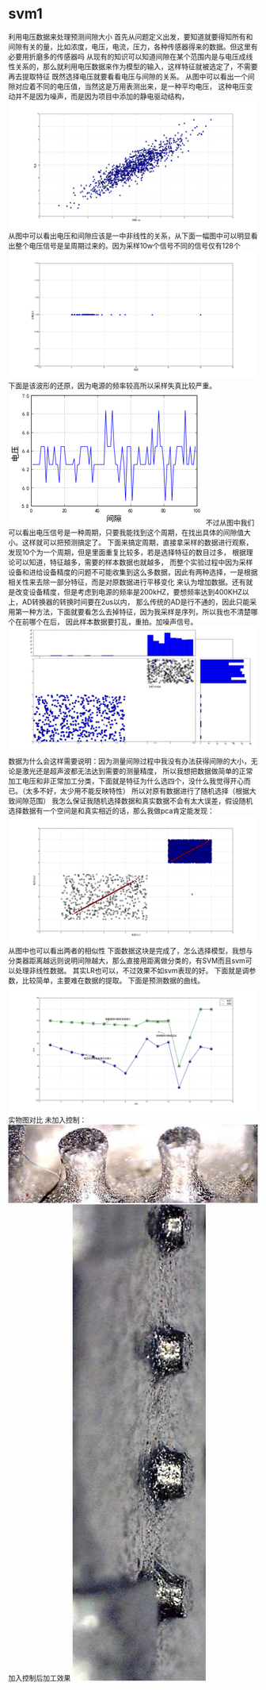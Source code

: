 # svm1
利用电压数据来处理预测间隙大小
首先从问题定义出发，要知道就要得知所有和间隙有关的量，比如浓度，电压，电流，压力，各种传感器得来的数据。但这里有必要用折磨多的传感器吗
从现有的知识可以知道间隙在某个范围内是与电压成线性关系的，那么就利用电压数据来作为模型的输入，这样特征就被选定了，不需要再去提取特征
既然选择电压就要看看电压与间隙的关系。
从图中可以看出一个间隙对应着不同的电压值，当然这是万用表测出来，是一种平均电压，
这种电压变动并不是因为噪声，而是因为项目中添加的静电驱动结构，
![image](https://github.com/chenglu66/svm1/blob/master/1123.jpg)
从图中可以看出电压和间隙应该是一中非线性的关系，从下面一幅图中可以明显看出整个电压信号是呈周期过来的。因为采样10w个信号不同的信号仅有128个
![image](https://github.com/chenglu66/svm1/blob/master/正常加工电压.jpg)
下面是该波形的还原，因为电源的频率较高所以采样失真比较严重。
![image](https://github.com/chenglu66/svm1/blob/master/%E7%94%B5%E5%8E%8B%E8%BF%98%E5%8E%9F%E5%9B%BE.png)
不过从图中我们可以看出电压信号是一种周期，只要我能找到这个周期，在找出具体的间隙值大小。这样就可以把预测搞定了。
下面来搞定周期，直接拿采样的数据进行观察，发现10个为一个周期，但是里面重复比较多，若是选择特征的数目过多，
根据理论可以知道，特征越多，需要的样本数据也就越多，
而整个实验过程中因为采样设备和进给设备精度的问题不可能收集到这么多数据，因此有两种选择，一是根据相关性来去除一部分特征，而是对原数据进行平移变化
来认为增加数据。还有就是改变设备精度，但是考虑到电源的频率是200kHZ，要想频率达到400KHZ以上，AD转换器的转换时间要在2us以内，
那么传统的AD是行不通的，因此只能采用第一种方法，下面就要看怎么去掉特征，因为我采样是序列，所以我也不清楚哪个在前哪个在后，
因此样本数据要打乱，重拍。加噪声信号。
![image](https://github.com/chenglu66/svm1/blob/master/正常工作电压.jpg)
数据为什么会这样需要说明：因为测量间隙过程中我没有办法获得间隙的大小，无论是激光还是超声波都无法达到需要的测量精度，
所以我想把数据做简单的正常加工电压和非正常加工分类，下面就是特征为什么选四个，没什么我觉得开心而已。（太多不好，太少用不能反映特性）
所以对原有数据进行了随机选择（根据大致间隙范围）
我怎么保证我随机选择数据和真实数据不会有太大误差，假设随机选择数据有一个空间是和真实相近的话，那么我做pca肯定能发现：
![image](https://github.com/chenglu66/svm1/blob/master/PCA降维.png)
从图中也可以看出两者的相似性
下面数据这块是完成了，怎么选择模型，我想与分类器距离越远则说明间隙越大，那么直接用距离做分类的，有SVM而且svm可以处理非线性数据。
其实LR也可以，不过效果不如svm表现的好。
下面就是调参数，比较简单，主要难在数据的提取。
下面是预测数据的曲线。
![image](https://github.com/chenglu66/svm1/blob/master/电压与间隙预测值的关系.png)
实物图对比
未加入控制：
![image](https://github.com/chenglu66/svm1/blob/master/%E5%8A%A0%E5%B7%A52.jpg)
加入控制后加工效果
![image](https://github.com/chenglu66/svm1/blob/master/777777.jpg)
